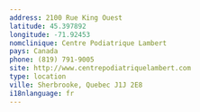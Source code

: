 ```yaml
---
address: 2100 Rue King Ouest
latitude: 45.397892
longitude: -71.92453
nomclinique: Centre Podiatrique Lambert
pays: Canada
phone: (819) 791-9005
site: http://www.centrepodiatriquelambert.com
type: location
ville: Sherbrooke, Quebec J1J 2E8
i18nlanguage: fr
---
```


